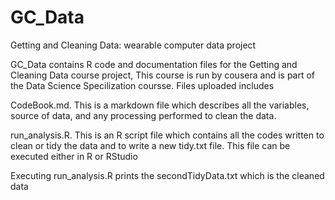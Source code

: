 # GC_Data


Getting and Cleaning Data: wearable computer data project

GC_Data contains R code and documentation files for the Getting and Cleaning Data course project, This course is run by cousera and is part of the Data Science Specilization coursse.
Files uploaded includes

CodeBook.md. This is a markdown file which describes all the variables, source of data, and any processing performed to clean the data.

run_analysis.R. This is an R script file which contains all the codes written to clean or tidy the data and to write a new tidy.txt file. This file can be executed either in R or RStudio

Executing run_analysis.R prints the secondTidyData.txt which is the cleaned data



